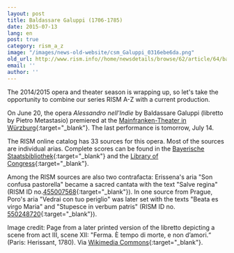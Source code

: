 ```yaml
---
layout: post
title: Baldassare Galuppi (1706-1785)
date: 2015-07-13
lang: en
post: true
category: rism_a_z
image: "/images/news-old-website/csm_Galuppi_0316ebe6da.png"
old_url: http://www.rism.info//home/newsdetails/browse/62/article/64/baldassare-galuppi-1706-1785.html
email: ''
author: ''
---
```



The 2014/2015 opera and theater season is wrapping up, so let's take the opportunity to combine our series RISM A-Z with a current production.

On June 20, the opera _Alessandro nell'Indie_ by Baldassare Galuppi (libretto by Pietro Metastasio) premiered at the [Mainfranken-Theater in Würzburg](https://www.theaterwuerzburg.de/index.php?option=com_mftplayground&view=play&play_id=984&Itemid=116){:target="_blank"}. The last performance is tomorrow, July 14.

The RISM online catalog has 33 sources for this opera. Most of the sources are individual arias. Complete scores can be found in the [Bayerische Staatsbibliothek](https://opac.rism.info/search?id=456009041){:target="_blank"} and the [Library of Congress](https://opac.rism.info/search?id=900011012){:target="_blank"}.

Among the RISM sources are also two contrafacta: Erissena's aria "Son confusa pastorella" became a sacred cantata with the text "Salve regina" (RISM ID no.[455007568](https://opac.rism.info/search?id=455007568){:target="_blank"}). In one source from Prague, Poro's aria "Vedrai con tuo periglio" was later set with the texts "Beata es virgo Maria" and "Stupesce in verbum patris" (RISM ID no. [550248720](https://opac.rism.info/search?id=550248720){:target="_blank"}).

Image credit: Page from a later printed version of the libretto depicting a scene from act III, scene XII: "Ferma. È tempo di morte, e non d’amori.“ (Paris: Herissant, 1780). Via [Wikimedia Commons](https://commons.wikimedia.org/wiki/File:Metastasio_-_Alessandro_nell%E2%80%99Indie_-_Herissant_Vol.04_-_Paris_1780.png#/media/File:Metastasio_-_Alessandro_nell%E2%80%99Indie_-_Herissant_Vol.04_-_Paris_1780.png){:target="_blank"}.



<script type="text/javascript">var switchTo5x=true;</script><script type="text/javascript" src="http://w.sharethis.com/button/buttons.js"></script><script type="text/javascript">stLight.options({publisher: "9b601438-1ce1-49d8-bfd7-9cff5df54c17", doNotHash: false, doNotCopy: false, hashAddressBar: false});</script>